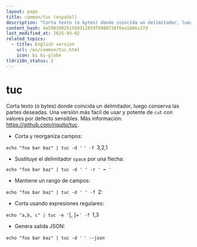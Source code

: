 ```yaml
---
layout: page
title: common/tuc (español)
description: "Corta texto (o bytes) donde coincida un delimitador, luego conserva las partes deseadas."
content_hash: 4a5903992515693128fdf8908738f6ea1066c27d
last_modified_at: 2025-03-02
related_topics:
  - title: English version
    url: /en/common/tuc.html
    icon: bi bi-globe
tldri18n_status: 2
---
```

# tuc

Corta texto (o bytes) donde coincida un delimitador, luego conserva las partes deseadas.
Una versión más fácil de usar y potente de `cut` con valores por defecto sensibles.
Más información: <https://github.com/riquito/tuc>.

- Corta y reorganiza campos:

`echo "foo bar baz" | tuc -d '`<span class="tldr-var badge badge-pill bg-dark-lm bg-white-dm text-white-lm text-dark-dm font-weight-bold"> </span>`' -f `<span class="tldr-var badge badge-pill bg-dark-lm bg-white-dm text-white-lm text-dark-dm font-weight-bold">3,2,1</span>

- Sustituye el delimitador `space` por una flecha:

`echo "foo bar baz" | tuc -d ' ' -r ' ➡ '`

- Mantiene un rango de campos:

`echo "foo bar baz" | tuc -d ' ' -f `<span class="tldr-var badge badge-pill bg-dark-lm bg-white-dm text-white-lm text-dark-dm font-weight-bold">2:</span>

- Corta usando expresiones regulares:

`echo "a,b, c" | tuc -e '`<span class="tldr-var badge badge-pill bg-dark-lm bg-white-dm text-white-lm text-dark-dm font-weight-bold">[, ]+</span>`' -f `<span class="tldr-var badge badge-pill bg-dark-lm bg-white-dm text-white-lm text-dark-dm font-weight-bold">1,3</span>

- Genera salida JSON:

`echo "foo bar baz" | tuc -d '`<span class="tldr-var badge badge-pill bg-dark-lm bg-white-dm text-white-lm text-dark-dm font-weight-bold"> </span>`' --json`
